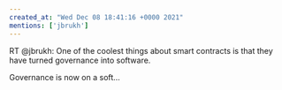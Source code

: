 ```yaml
---
created_at: "Wed Dec 08 18:41:16 +0000 2021"
mentions: ['jbrukh']
---
```


RT @jbrukh: One of the coolest things about smart contracts is that they have turned governance into software.

Governance is now on a soft…